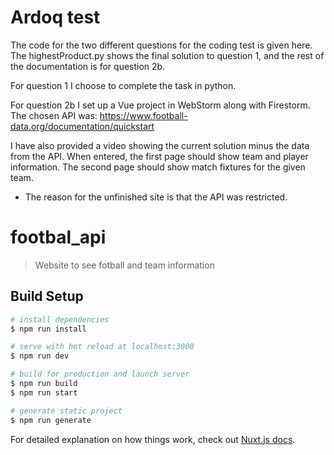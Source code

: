 # Ardoq test

The code for the two different questions for the coding test is given here. The highestProduct.py shows the final solution to question 1, and the rest of the documentation is for question 2b.

For question 1 I choose to complete the task in python.

For question 2b I set up a Vue project in WebStorm along with Firestorm. The chosen API was: https://www.football-data.org/documentation/quickstart

I have also provided a video showing the current solution minus the data from the API. When entered, the first page should show team and player information. The second page should show match fixtures for the given team.
- The reason for the unfinished site is that the API was restricted.


# footbal_api

> Website to see fotball and team information

## Build Setup

``` bash
# install dependencies
$ npm run install

# serve with hot reload at localhost:3000
$ npm run dev

# build for production and launch server
$ npm run build
$ npm run start

# generate static project
$ npm run generate
```

For detailed explanation on how things work, check out [Nuxt.js docs](https://nuxtjs.org).
